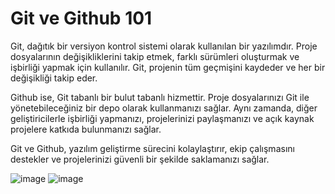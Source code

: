 # Git ve Github 101

Git, dağıtık bir versiyon kontrol sistemi olarak kullanılan bir yazılımdır. Proje dosyalarının değişikliklerini takip etmek, farklı sürümleri oluşturmak ve işbirliği yapmak için kullanılır. Git, projenin tüm geçmişini kaydeder ve her bir değişikliği takip eder.

Github ise, Git tabanlı bir bulut tabanlı hizmettir. Proje dosyalarınızı Git ile yönetebileceğiniz bir depo olarak kullanmanızı sağlar. Aynı zamanda, diğer geliştiricilerle işbirliği yapmanızı, projelerinizi paylaşmanızı ve açık kaynak projelere katkıda bulunmanızı sağlar.

Git ve Github, yazılım geliştirme sürecini kolaylaştırır, ekip çalışmasını destekler ve projelerinizi güvenli bir şekilde saklamanızı sağlar.

![image](https://github.com/user-attachments/assets/d8486175-6137-4e05-8b3a-b46b97bde188)
![image](https://github.com/user-attachments/assets/0bb8fca1-8c59-4c23-beff-32e46646825b)
